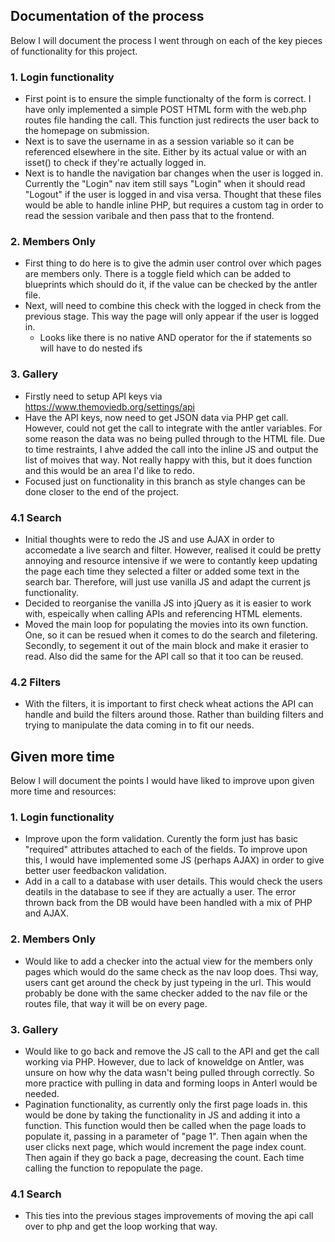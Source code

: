 ## Documentation of the process

Below I will document the process I went through on each of the key pieces of functionality for this project. 

### 1. Login functionality
- First point is to ensure the simple functionalty of the form is correct. I have only implemented a simple
POST HTML form with the web.php routes file handing the call. This function just redirects the user back to the homepage on submission. 
- Next is to save the username in as a session variable so it can be referenced elsewhere in the site. Either by its actual value or with an isset() to check if they're actually logged in. 
- Next is to handle the navigation bar changes when the user is logged in. Currently the "Login" nav item still says "Login" when it should read "Logout" if the user is logged in and visa versa. Thought that these files would be able to handle inline PHP, but requires a custom tag in order to read the session varibale and then pass that to the frontend. 

### 2. Members Only
- First thing to do here is to give the admin user control over which pages are members only. There is a toggle field which can be added to blueprints which should do it, if the value can be checked by the antler file.
- Next, will need to combine this check with the logged in check from the previous stage. This way the page will only appear if the user is logged in. 
    - Looks like there is no native AND operator for the if statements so will have to do nested ifs

### 3. Gallery
- Firstly need to setup API keys via https://www.themoviedb.org/settings/api
- Have the API keys, now need to get JSON data via PHP get call. However, could not get the call to integrate with the antler variables. For some reason the data was no being pulled through to the HTML file. Due to time restraints, I ahve added the call into the inline JS and output the list of moives that way. Not really happy with this, but it does function and this would be an area I'd like to redo. 
- Focused just on functionality in this branch as style changes can be done closer to the end of the project. 

### 4.1 Search
- Initial thoughts were to redo the JS and use AJAX in order to accomedate a live search and filter. However, realised it could be pretty annoying and resource intensive if we were to contantly keep updating the page each time they selected a filter or added some text in the search bar. Therefore, will just use vanilla JS and adapt the current js functionality. 
- Decided to reorganise the vanilla JS into jQuery as it is easier to work with, espeically when calling APIs and referencing HTML elements. 
- Moved the main loop for populating the movies into its own function. One, so it can be resued when it comes to do the search and filetering. Secondly, to segement it out of the main block and make it erasier to read. Also did the same for the API call so that it too can be reused. 

### 4.2 Filters
- With the filters, it is important to first check wheat actions the API can handle and build the filters around those. Rather than building filters and trying to manipulate the data coming in to fit our needs. 

## Given more time

Below I will document the points I would have liked to improve upon given more time and resources:

### 1. Login functionality
- Improve upon the form validation. Curently the form just has basic "required" attributes attached to each of the fields. To improve upon this, I would have implemented some JS (perhaps AJAX) in order to give better user feedbackon validation. 
- Add in a call to a database with user details. This would check the users deatils in the database to see if they are actually a user. The error thrown back from the DB would have been handled with a mix of PHP and AJAX. 

### 2. Members Only
- Would like to add a checker into the actual view for the members only pages which would do the same check as the nav loop does. Thsi way, users cant get around the check by just typeing in the url. This would probably be done with the same checker added to the nav file or the routes file, that way it will be on every page.

### 3. Gallery
- Would like to go back and remove the JS call to the API and get the call working via PHP. However, due to lack of knoweldge on Antler, was unsure on how why the data wasn't being pulled through correctly. So more practice with pulling in data and forming loops in Anterl would be needed.
- Pagination functionality, as currently only the first page loads in. this would be done by taking the functionality in JS and adding it into a function. This function would then be called when the page loads to populate it, passing in a parameter of "page 1". Then again when the user clicks next page, which would increment the page index count. Then again if they go back a page, decreasing the count. Each time calling the function to repopulate the page. 

### 4.1 Search
- This ties into the previous stages improvements of moving the api call over to php and get the loop working that way. 